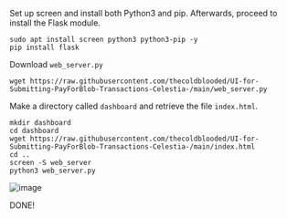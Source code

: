 Set up screen and install both Python3 and pip. Afterwards, proceed to install the Flask module.

```
sudo apt install screen python3 python3-pip -y
pip install flask
```

Download `web_server.py`

```
wget https://raw.githubusercontent.com/thecoldblooded/UI-for-Submitting-PayForBlob-Transactions-Celestia-/main/web_server.py
```

Make a directory called `dashboard` and retrieve the file `index.html`.

```
mkdir dashboard
cd dashboard
wget https://raw.githubusercontent.com/thecoldblooded/UI-for-Submitting-PayForBlob-Transactions-Celestia-/main/index.html
cd ..
screen -S web_server
python3 web_server.py
```

![image](https://user-images.githubusercontent.com/9271266/235225719-8ce14876-7980-4bf6-952e-6edbebd730db.png)

DONE!

